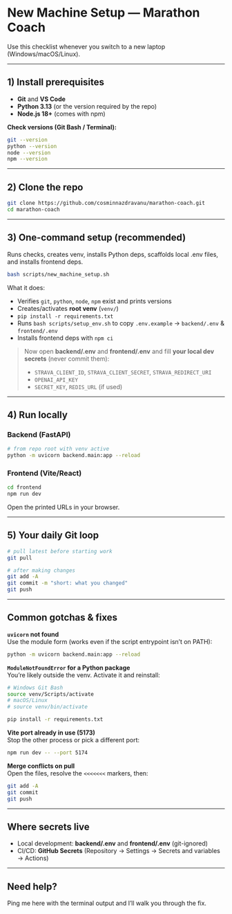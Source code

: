 # New Machine Setup — Marathon Coach

Use this checklist whenever you switch to a new laptop (Windows/macOS/Linux).

---

## 1) Install prerequisites
- **Git** and **VS Code**
- **Python 3.13** (or the version required by the repo)
- **Node.js 18+** (comes with npm)

**Check versions (Git Bash / Terminal):**
```bash
git --version
python --version
node --version
npm --version
```

---

## 2) Clone the repo
```bash
git clone https://github.com/cosminnazdravanu/marathon-coach.git
cd marathon-coach
```

---

## 3) One-command setup (recommended)
Runs checks, creates venv, installs Python deps, scaffolds local .env files, and installs frontend deps.

```bash
bash scripts/new_machine_setup.sh
```

What it does:
- Verifies `git`, `python`, `node`, `npm` exist and prints versions
- Creates/activates **root venv** (`venv/`)
- `pip install -r requirements.txt`
- Runs `bash scripts/setup_env.sh` to copy `.env.example` → `backend/.env` & `frontend/.env`
- Installs frontend deps with `npm ci`

> Now open **backend/.env** and **frontend/.env** and fill **your local dev secrets** (never commit them):
> - `STRAVA_CLIENT_ID`, `STRAVA_CLIENT_SECRET`, `STRAVA_REDIRECT_URI`
> - `OPENAI_API_KEY`
> - `SECRET_KEY`, `REDIS_URL` (if used)

---

## 4) Run locally

### Backend (FastAPI)
```bash
# from repo root with venv active
python -m uvicorn backend.main:app --reload
```

### Frontend (Vite/React)
```bash
cd frontend
npm run dev
```

Open the printed URLs in your browser.

---

## 5) Your daily Git loop

```bash
# pull latest before starting work
git pull

# after making changes
git add -A
git commit -m "short: what you changed"
git push
```

---

## Common gotchas & fixes

**`uvicorn` not found**  
Use the module form (works even if the script entrypoint isn’t on PATH):
```bash
python -m uvicorn backend.main:app --reload
```

**`ModuleNotFoundError` for a Python package**  
You’re likely outside the venv. Activate it and reinstall:
```bash
# Windows Git Bash
source venv/Scripts/activate
# macOS/Linux
# source venv/bin/activate

pip install -r requirements.txt
```

**Vite port already in use (5173)**  
Stop the other process or pick a different port:
```bash
npm run dev -- --port 5174
```

**Merge conflicts on pull**  
Open the files, resolve the `<<<<<<<` markers, then:
```bash
git add -A
git commit
git push
```

---

## Where secrets live
- Local development: **backend/.env** and **frontend/.env** (git-ignored)
- CI/CD: **GitHub Secrets** (Repository → Settings → Secrets and variables → Actions)

---

## Need help?
Ping me here with the terminal output and I’ll walk you through the fix.

